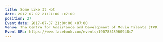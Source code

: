 ```yaml
---
title: Some Like It Hot
date: 2017-07-07 21:21:00 +07:00
position: 27
Event date: 2017-07-07 21:00:00 +07:00
Venue: The Centre for Assistance and Development of Movie Talents (TPD)
Event URL: https://www.facebook.com/events/1907851896094847
---
```


